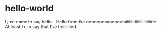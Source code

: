 # hello-world
I just came to say hello...
Hello from the oooooooooooooutsiiiiiiiiiiiiiiiiiiiiiiiide. At least I can say that I've triiiiiiiiied.
